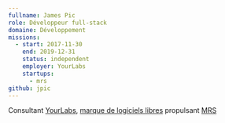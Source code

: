 ```yaml
---
fullname: James Pic
role: Développeur full-stack
domaine: Développement
missions:
  - start: 2017-11-30
    end: 2019-12-31
    status: independent
    employer: YourLabs
    startups:
      - mrs
github: jpic
---
```

Consultant [YourLabs](https://yourlabs.org), [marque de logiciels libres](https://yourlabs.fr) propulsant [MRS](https://www.mrs.beta.gouv.fr)